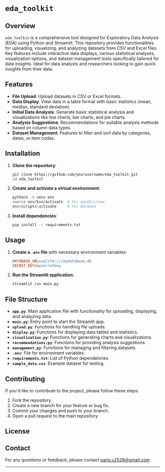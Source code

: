 

# `eda_toolkit`

## Overview

`eda_toolkit` is a comprehensive tool designed for Exploratory Data Analysis (EDA) using Python and Streamlit. This repository provides functionalities for uploading, visualizing, and analyzing datasets from CSV and Excel files. Key features include interactive data displays, various statistical analyses, visualization options, and dataset management tools specifically tailored for data insights. Ideal for data analysts and researchers looking to gain quick insights from their data.

## Features

- **File Upload**: Upload datasets in CSV or Excel formats.
- **Data Display**: View data in a table format with basic statistics (mean, median, standard deviation).
- **Initial Data Analysis**: Generate basic statistical analysis and visualizations like line charts, bar charts, and pie charts.
- **Analysis Suggestions**: Recommendations for suitable analysis methods based on column data types.
- **Dataset Management**: Features to filter and sort data by categories, dates, or item codes.

## Installation

1. **Clone the repository**:

   ```bash
   git clone https://github.com/yourusername/eda_toolkit.git
   cd eda_toolkit
   ```

2. **Create and activate a virtual environment**:

   ```bash
   python3 -m venv env
   source env/bin/activate  # For macOS/Linux
   env\Scripts\activate     # For Windows
   ```

3. **Install dependencies**:

   ```bash
   pip install -r requirements.txt
   ```

## Usage

1. **Create a `.env` file** with necessary environment variables:

   ```ini
   DATABASE_URL=sqlite:///mydatabase.db
   SECRET_KEY=mysecretkey
   ```

2. **Run the Streamlit application**:

   ```bash
   streamlit run main.py
   ```

## File Structure

- **`app.py`**: Main application file with functionality for uploading, displaying, and analyzing data.
- **`main.py`**: Entry point to start the Streamlit app.
- **`upload.py`**: Functions for handling file uploads.
- **`display.py`**: Functions for displaying data tables and statistics.
- **`visualization.py`**: Functions for generating charts and visualizations.
- **`recommendations.py`**: Functions for providing analysis suggestions.
- **`management.py`**: Functions for managing and filtering datasets.
- **`.env`**: File for environment variables.
- **`requirements.txt`**: List of Python dependencies.
- **`sample_data.csv`**: Example dataset for testing.

## Contributing

If you'd like to contribute to the project, please follow these steps:

1. Fork the repository.
2. Create a new branch for your feature or bug fix.
3. Commit your changes and push to your branch.
4. Open a pull request to the main repository.

## License

## Contact

For any questions or feedback, please contact paris.u2528@gmail.com

---


